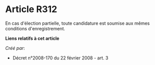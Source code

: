 # Article R312

En cas d'élection partielle, toute candidature est soumise aux mêmes conditions d'enregistrement.

**Liens relatifs à cet article**

_Créé par_:

  - Décret n°2008-170 du 22 février 2008 - art. 3
